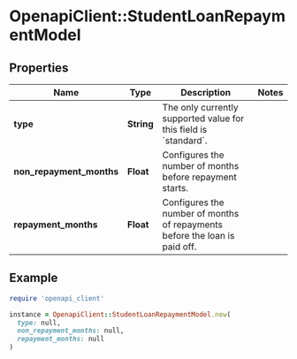 # OpenapiClient::StudentLoanRepaymentModel

## Properties

| Name | Type | Description | Notes |
| ---- | ---- | ----------- | ----- |
| **type** | **String** | The only currently supported value for this field is &#x60;standard&#x60;. |  |
| **non_repayment_months** | **Float** | Configures the number of months before repayment starts. |  |
| **repayment_months** | **Float** | Configures the number of months of repayments before the loan is paid off. |  |

## Example

```ruby
require 'openapi_client'

instance = OpenapiClient::StudentLoanRepaymentModel.new(
  type: null,
  non_repayment_months: null,
  repayment_months: null
)
```

